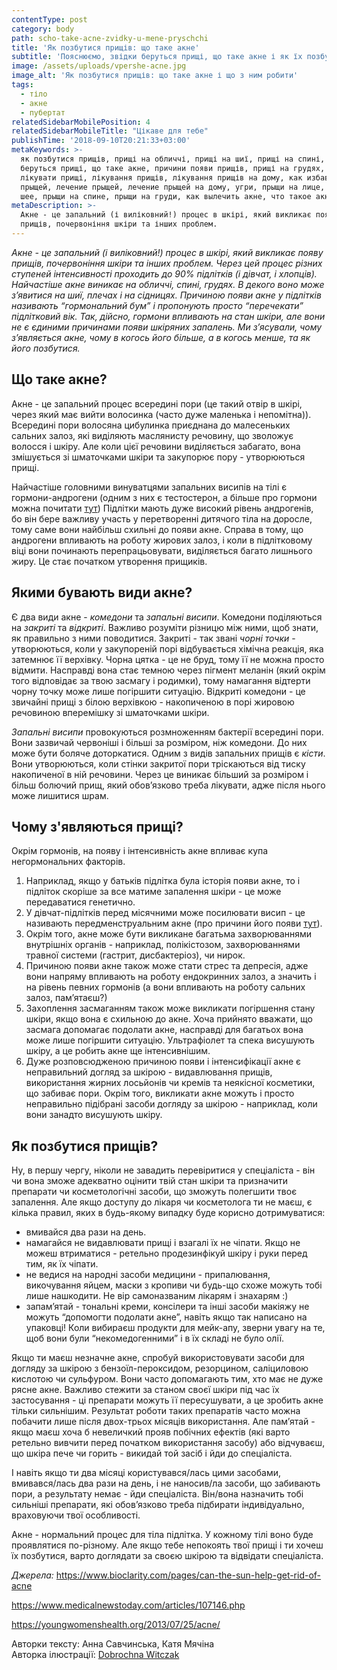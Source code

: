 ```yaml
---
contentType: post
category: body
path: scho-take-acne-zvidky-u-mene-pryschchi
title: 'Як позбутися прищів: що таке акне'
subtitle: 'Пояснюємо, звідки беруться прищі, що таке акне і як їх позбутися'
image: /assets/uploads/vpershe-acne.jpg
image_alt: 'Як позбутися прищів: що таке акне і що з ним робити'
tags:
  - тіло
  - акне
  - пубертат
relatedSidebarMobilePosition: 4
relatedSidebarMobileTitle: "Цікаве для тебе"
publishTime: '2018-09-10T20:21:33+03:00'
metaKeywords: >-
  як позбутися прищів, прищі на обличчі, прищі на шиї, прищі на спині, звідки
  беруться прищі, що таке акне, причини появи прищів, прищі на грудях, вугрі, як
  лікувати прищі, лікування прищів, лікування прищів на дому, как избавиться от
  прыщей, лечение прыщей, лечение прыщей на дому, угри, прыщи на лице, прыщи на
  шее, прыщи на спине, прыщи на груди, как вылечить акне, что такое акне
metaDescription: >-
  Акне - це запальний (і виліковний!) процес в шкірі, який викликає появу
  прищів, почервоніння шкіри та інших проблем.
---
```

_Акне - це запальний (і виліковний!) процес в шкірі, який викликає появу прищів, почервоніння шкіри та інших проблем. Через цей процес різних ступеней інтенсивності проходить до 90% підлітків (і дівчат, і хлопців). Найчастіше акне виникає на обличчі, спині, грудях. В декого воно може з’явитися на шиї, плечах і на сідницях. Причиною появи акне у підлітків називають “гормональний бум” і пропонують просто “перечекати” підлітковий вік. Так, дійсно, гормони впливають на стан шкіри, але вони не є єдиними причинами появи шкіряних запалень. Ми з’ясували, чому з’являється акне, чому в когось його більше, а в когось менше, та як його позбутися._

## Що таке акне?

Акне - це запальний процес всередині пори (це такий отвір в шкірі, через який має вийти волосинка (часто дуже маленька і непомітна)). Всередині пори волосяна цибулинка приєднана до малесеньких сальних залоз, які виділяють маслянисту речовину, що зволожує волосся і шкіру. Але коли цієї речовини виділяється забагато, вона змішується зі шматочками шкіри та закупорює пору - утворюються прищі.

Найчастіше головними винуватцями запальних висипів на тілі є гормони-андрогени (одним з них є тестостерон, а більше про гормони можна почитати [тут](https://vpershe.com/articles/scho-take-hormony-testosteron-estrogen)) Підлітки мають дуже високий рівень андрогенів, бо він бере важливу участь у перетворенні дитячого тіла на доросле, тому саме вони найбільш схильні до появи акне. Справа в тому, що андрогени впливають на роботу жирових залоз, і коли в підлітковому віці вони починають перепрацьовувати, виділяється багато лишнього жиру. Це стає початком утворення прищиків.

## Якими бувають види акне?

Є два види акне - _комедони_ та _запальні висипи_. Комедони поділяються на _закриті_ та _відкриті_. Важливо розуміти різницю між ними, щоб знати, як правильно з ними поводитися. Закриті - так звані _чорні точки_ - утворюються, коли у закупореній порі відбувається хімічна реакція, яка затемнює її верхівку. Чорна цятка - це не бруд, тому її не можна просто відмити. Насправді вона стає темною через пігмент меланін (який окрім того відповідає за твою засмагу і родимки), тому намагання відтерти чорну точку може лише погіршити ситуацію. Відкриті комедони - це звичайні прищі з білою верхівкою - накопиченою в порі жировою речовиною вперемішку зі шматочками шкіри. 

_Запальні висипи_ провокуються розмноженням бактерії всередині пори. Вони зазвичай червоніші і більші за розміром, ніж комедони. До них може бути боляче доторкатися. Одним з видів запальних прищів є _кісти_. Вони утворюються, коли стінки закритої пори тріскаються від тиску накопиченої в ній речовини. Через це виникає більший за розміром і більш болючий прищ, який обов’язково треба лікувати, адже після нього може лишитися шрам.

## Чому з'являються прищі?

Окрім гормонів, на появу і інтенсивність акне впливає купа негормональних факторів. 

1. Наприклад, якщо у батьків підлітка була історія появи акне, то і підліток скоріше за все матиме запалення шкіри - це може передаватися генетично. 
2. У дівчат-підлітків перед місячними може посилювати висип - це називають передменструальним акне (про причини його появи [тут](https://vpershe.com/articles/scho-take-pms)). 
3. Окрім того, акне може бути викликане багатьма захворюваннями внутрішніх органів - наприклад, полікістозом, захворюваннями травної системи (гастрит, дисбактеріоз), чи нирок. 
4. Причиною появи акне також може стати стрес та депресія, адже вони напряму впливають на роботу ендокринних залоз, а значить і на рівень певних гормонів (а вони впливають на роботу сальних залоз, пам’ятаєш?)
5. Захоплення засмаганням також може викликати погіршення стану шкіри, якщо вона є схильною до акне. Хоча прийнято вважати, що засмага допомагає подолати акне, насправді для багатьох вона може лише погіршити ситуацію. Ультрафіолет та спека висушують шкіру, а це робить акне ще інтенсивнішим.
6. Дуже розповсюдженою причиною появи і інтенсифікації акне є неправильний догляд за шкірою - видавлювання прищів, використання жирних лосьйонів чи кремів та неякісної косметики, що забиває пори. Окрім того, викликати акне можуть і просто неправильно підібрані засоби догляду за шкірою - наприклад, коли вони занадто висушують шкіру.

## Як позбутися прищів?

Ну, в першу чергу, ніколи не завадить перевіритися у спеціаліста - він чи вона зможе адекватно оцінити твій стан шкіри та призначити препарати чи косметологічні засоби, що зможуть полегшити твоє запалення. Але якщо доступу до лікаря чи косметолога ти не маєш, є кілька правил, яких в будь-якому випадку буде корисно дотримуватися:

* вмивайся два рази на день.
* намагайся не видавлювати прищі і взагалі їх не чіпати. Якщо не можеш втриматися - ретельно продезинфікуй шкіру і руки перед тим, як їх чіпати.
* не ведися на народні засоби медицини - припалювання, викочування яйцем, маски з кропиви чи будь-що схоже можуть тобі лише нашкодити. Не вір самоназваним лікарям і знахарям :)
* запам’ятай - тональні креми, консілери та інші засоби макіяжу не можуть “допомогти подолати акне”, навіть якщо так написано на упаковці! Коли вибираєш продукти для мейк-апу, зверни увагу на те, щоб вони були “некомедогенними” і в їх складі не було олії. 

Якщо ти маєш незначне акне, спробуй використовувати засоби для догляду за шкірою з бензоїл-пероксидом, резорцином, саліциловою кислотою чи сульфуром. Вони часто допомагають тим, хто має не дуже рясне акне. Важливо стежити за станом своєї шкіри під час їх застосування - ці препарати можуть її пересушувати, а це зробить акне тільки сильнішим. Результат роботи таких препаратів часто можна побачити лише після двох-трьох місяців використання. Але пам’ятай - якщо маєш хоча б невеличкий прояв побічних ефектів (які варто ретельно вивчити перед початком використання засобу) або відчуваєш, що шкіра пече чи горить - викидай той засіб і йди до спеціаліста. 

І навіть якщо ти два місяці користувався/лась цими засобами, вмивався/лась два рази на день, і не наносив/ла засоби, що забивають пори, а результату немає - йди спеціаліста. Він/вона назначить тобі сильніші препарати, які обов’язково треба підбирати індивідуально, враховуючи твої особливості. 

Акне - нормальний процес для тіла підлітка. У кожному тілі воно буде проявлятися по-різному. Але якщо тебе непокоять твої прищі і ти хочеш їх позбутися, варто доглядати за своєю шкірою та відвідати спеціаліста. 

_Джерела:_ https://www.bioclarity.com/pages/can-the-sun-help-get-rid-of-acne

https://www.medicalnewstoday.com/articles/107146.php

https://youngwomenshealth.org/2013/07/25/acne/

Авторки тексту: Анна Савчинська, Катя Мячіна\
Авторка ілюстрації: [Dobrochna Witczak](https://www.instagram.com/dochna_/)
